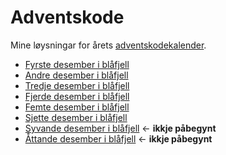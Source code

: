 # Adventskode
Mine løysningar for årets [adventskodekalender](https://adventofcode.com/2022).

* [Fyrste desember i blåfjell](2022/20221201.py)
* [Andre desember i blåfjell](2022/20221202.py)
* [Tredje desember i blåfjell](2022/20221203.py)
* [Fjerde desember i blåfjell](2022/20221204.py)
* [Femte desember i blåfjell](2022/20221205.py)
* [Sjette desember i blåfjell](2022/20221206.py)
* [Syvande desember i blåfjell](2022/20221207.py) <- __ikkje påbegynt__
* [Åttande desember i blåfjell](2022/20221208.py) <- __ikkje påbegynt__